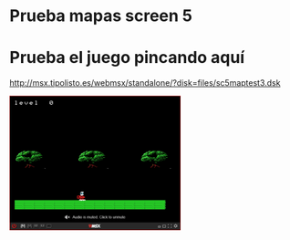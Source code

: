 # Prueba mapas screen 5
# Prueba el juego pincando aquí
http://msx.tipolisto.es/webmsx/standalone/?disk=files/sc5maptest3.dsk

<img src=images/1.PNG width=300px>